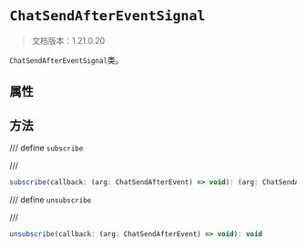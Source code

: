 # `ChatSendAfterEventSignal`

> 文档版本：1.21.0.20

`ChatSendAfterEventSignal`类。

## 属性

## 方法

/// define
`subscribe`


///

```js
subscribe(callback: (arg: ChatSendAfterEvent) => void): (arg: ChatSendAfterEvent) => void
```


/// define
`unsubscribe`


///

```js
unsubscribe(callback: (arg: ChatSendAfterEvent) => void): void
```

